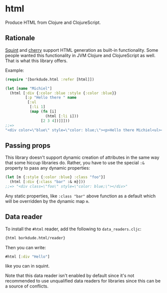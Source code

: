 # html

Produce HTML from Clojure and ClojureScript.

## Rationale

[Squint](https://github.com/squint-cljs/squint) and
[cherry](https://github.com/squint-cljs/cherry) support HTML generation as
built-in functionality. Some people wanted this functionality in JVM Clojure and
ClojureScript as well. That is what this library offers.

Example:

``` clojure
(require '[borkdude.html :refer [html]])

(let [name "Michiel"]
  (html [:div {:color :blue :style {:color :blue}}
         [:p "Hello there " name
          [:ul
           [:li 1]
           (map (fn [i]
                  (html [:li i]))
                [2 3 4])]]]))
;;=>
"<div color=\"blue\" style=\"color: blue;\"><p>Hello there Michiel<ul><li>1</li><li>2</li><li>3</li><li>4</li></ul></p></div>"
```

## Passing props

This library doesn't support dynamic creation of attributes in the same way that
some hiccup libraries do. Rather, you have to use the special `:&` property to
pass any dynamic properties:

``` clojure
(let [m {:style {:color :blue} :class "foo"}]
  (html [:div {:class "bar" :& m}]))
;;=> "<div class=\"foo\" style=\"color: blue;\"></div>"
```

Any static properties, like `:class "bar"` above function as a default which
will be overridden by the dynamic map `m`.

## Data reader

To install the `#html` reader, add the following to `data_readers.cljc`:

``` clojure
{html borkdude.html/reader}
```

Then you can write:

``` clojure
#html [:div "Hello"]
```

like you can in squint.

Note that this data reader isn't enabled by default since it's not recommended
to use unqualified data readers for libraries since this can be a source of
conflicts.
